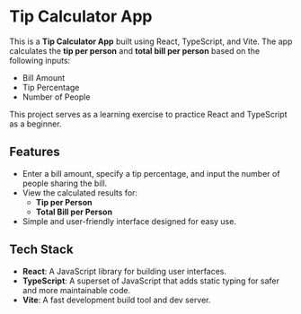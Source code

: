 # Tip Calculator App

This is a **Tip Calculator App** built using React, TypeScript, and Vite. The app calculates the **tip per person** and **total bill per person** based on the following inputs:

- Bill Amount
- Tip Percentage
- Number of People

This project serves as a learning exercise to practice React and TypeScript as a beginner.

## Features

- Enter a bill amount, specify a tip percentage, and input the number of people sharing the bill.
- View the calculated results for:
  - **Tip per Person**
  - **Total Bill per Person**
- Simple and user-friendly interface designed for easy use.

## Tech Stack

- **React**: A JavaScript library for building user interfaces.
- **TypeScript**: A superset of JavaScript that adds static typing for safer and more maintainable code.
- **Vite**: A fast development build tool and dev server.
